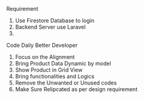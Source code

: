 Requirement
1. Use Firestore Database to login
2. Backend Server use Laravel
3.

Code Daily
Better Developer

1. Focus on the Alignment
2. Bring Product Data Dynamic by model
3. Show Product in Grid View
4. Bring functionalities and Logics
5. Remove the Unwanted or Unused codes
6. Make Sure Relipcated as per design requirement




